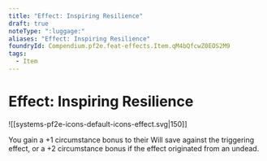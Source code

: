 ```yaml
---
title: "Effect: Inspiring Resilience"
draft: true
noteType: ":luggage:"
aliases: "Effect: Inspiring Resilience"
foundryId: Compendium.pf2e.feat-effects.Item.qM4bQfcwZ0EOS2M9
tags:
  - Item
---
```


# Effect: Inspiring Resilience
![[systems-pf2e-icons-default-icons-effect.svg|150]]

You gain a +1 circumstance bonus to their Will save against the triggering effect, or a +2 circumstance bonus if the effect originated from an undead.
